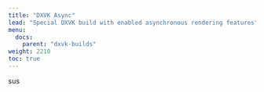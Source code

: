 ```yaml
---
title: "DXVK Async"
lead: "Special DXVK build with enabled asynchronous rendering features"
menu:
  docs:
    parent: "dxvk-builds"
weight: 2210
toc: true
---
```


sus
